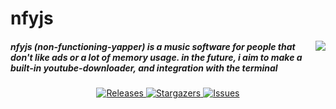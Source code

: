 <h1 align="left">
  nfyjs
</h1>

<img src="https://raw.githubusercontent.com/threecerny/nfyjs/master/src/images/icon.ico" align="right">

##### nfyjs (non-functioning-yapper) is a music software for people that don't like ads or a lot of memory usage. in the future, i aim to make a built-in youtube-downloader, and integration with the terminal

<p align="center">
  <a href="https://img.shields.io/github/issues/threecerny/nfyjs?style=for-the-badge&logo=ifixit&color=C9CBFF&logoColor=D9E0EE">
</p>

<p align="center">
  <a href="https://github.com/stars/threecerny/nfyjs">
    <img alt="Releases" src="https://img.shields.io/github/release/threecerny/nfyjs?style=for-the-badge&logo=github&color=333333&logoColor=fdc939">
  </a>
  <a href="https://github.com/stars/threecerny/nfyjs">
    <img alt="Stargazers" src="https://img.shields.io/github/stars/threecerny/nfyjs?style=for-the-badge&logo=starship&color=333333&logoColor=fdc939">
  </a>
  <a href="https://github.com/issues/threecerny/nfyjs">
    <img alt="Issues" src="https://img.shields.io/github/issues/threecerny/nfyjs?style=for-the-badge&logo=ifixit&color=333333&logoColor=fdc939">
  </a>
</p>
